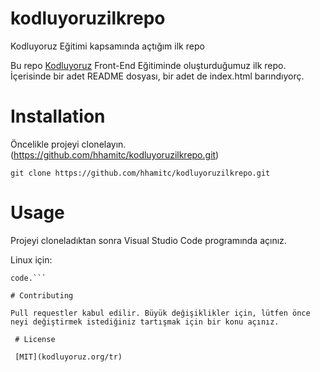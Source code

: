 # kodluyoruzilkrepo
Kodluyoruz Eğitimi kapsamında açtığım ilk repo

Bu repo [Kodluyoruz](kodluyoruz.org/tr) Front-End Eğitiminde oluşturduğumuz ilk repo. İçerisinde bir adet README dosyası, bir adet de index.html barındıyorç.


# Installation

Öncelikle projeyi clonelayın. (https://github.com/hhamitc/kodluyoruzilkrepo.git)

`git clone https://github.com/hhamitc/kodluyoruzilkrepo.git`

# Usage

Projeyi cloneladıktan sonra Visual Studio Code programında açınız.

Linux için:

```cd kodluyoruzilkrepo 
code.```

# Contributing

Pull requestler kabul edilir. Büyük değişiklikler için, lütfen önce neyi değiştirmek istediğiniz tartışmak için bir konu açınız.

 # License

 [MIT](kodluyoruz.org/tr)